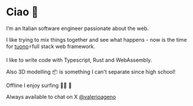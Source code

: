 # Ciao 👋

I’m an Italian software engineer passionate about the web. 

I like trying to mix things together and see what happens - now is the time for [tuono](https://github.com/tuono-labs/tuono)⚡️full stack web framework.

I like to write code with Typescript, Rust and WebAssembly. 

Also 3D modelling 📦 is something I can't separate since high school! 

Offline I enjoy surfing 🏄‍♂️ 🌊

Always available to chat on X [@valerioageno](https://x.com/valerioageno)
